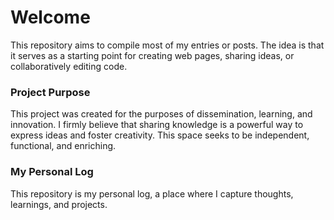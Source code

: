 # Welcome

This repository aims to compile most of my entries or posts. The idea is that it serves as a starting point for creating web pages, sharing ideas, or collaboratively editing code.

### Project Purpose

This project was created for the purposes of dissemination, learning, and innovation. I firmly believe that sharing knowledge is a powerful way to express ideas and foster creativity. This space seeks to be independent, functional, and enriching.

### My Personal Log

This repository is my personal log, a place where I capture thoughts, learnings, and projects.
